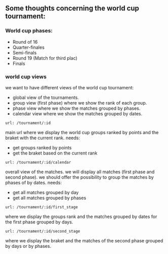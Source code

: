 ## Some thoughts concerning the world cup tournament:

### World cup phases:

* Round of 16
* Quarter-finales
* Semi-finals
* Round 19 (Match for third plac)
* Finals

### world cup views
we want to have different views of the world cup tournament:

* global view of the tournaments.
* group view (first phase) where we show the rank of each group.
* phase view where we show the matches grouped by phases.
* calendar view where we show the matches grouped by dates.


`url: /tournament/:id` 

main url where we display the world cup groups ranked by points and the braket with the current rank.
needs:
* get groups ranked by points
* get the braket based on the current rank

`url: /tournament/:id/calendar`

overall view of the matches. we will display all matches (first phase and second phase).
we should offer the possibility to group the matches by phases of by dates.
needs:
* get all matches grouped by day
* get all matches grouped by phases

`url: /tournament/:id/first_stage`

where we display the groups rank and the matches grouped by dates for the first phase grouped by days.

`url: /tournament/:id/second_stage`

where we display the braket and the matches of the second phase grouped by days or by phases.
